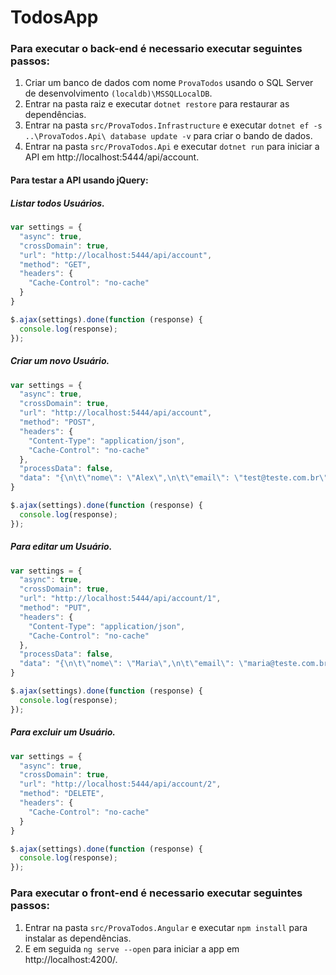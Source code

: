 # TodosApp

### Para executar o back-end é necessario executar seguintes passos:

1. Criar um banco de dados com nome `ProvaTodos` usando o SQL Server de desenvolvimento `(localdb)\MSSQLLocalDB`.
2. Entrar na pasta raiz e executar `dotnet restore` para restaurar as dependências.
3. Entrar na pasta `src/ProvaTodos.Infrastructure` e executar `dotnet ef -s ..\ProvaTodos.Api\ database update -v` para criar o bando de dados.
4. Entrar na pasta `src/ProvaTodos.Api` e executar `dotnet run` para iniciar a API em http://localhost:5444/api/account.

#### Para testar a API usando jQuery:
##### Listar todos Usuários.
```javascript
var settings = {
  "async": true,
  "crossDomain": true,
  "url": "http://localhost:5444/api/account",
  "method": "GET",
  "headers": {
    "Cache-Control": "no-cache"
  }
}

$.ajax(settings).done(function (response) {
  console.log(response);
});
```

##### Criar um novo Usuário.
```javascript
var settings = {
  "async": true,
  "crossDomain": true,
  "url": "http://localhost:5444/api/account",
  "method": "POST",
  "headers": {
    "Content-Type": "application/json",
    "Cache-Control": "no-cache"
  },
  "processData": false,
  "data": "{\n\t\"nome\": \"Alex\",\n\t\"email\": \"test@teste.com.br\",\n\t\"login\": \"testelogin\",\n\t\"senha\": \"12345\"\n}"
}

$.ajax(settings).done(function (response) {
  console.log(response);
});
```


##### Para editar um Usuário.
```javascript
var settings = {
  "async": true,
  "crossDomain": true,
  "url": "http://localhost:5444/api/account/1",
  "method": "PUT",
  "headers": {
    "Content-Type": "application/json",
    "Cache-Control": "no-cache"
  },
  "processData": false,
  "data": "{\n\t\"nome\": \"Maria\",\n\t\"email\": \"maria@teste.com.br\",\n\t\"login\": \"Maria\",\n\t\"senha\": \"12345\"\n}"
}

$.ajax(settings).done(function (response) {
  console.log(response);
});
```

##### Para excluir um Usuário.
```javascript
var settings = {
  "async": true,
  "crossDomain": true,
  "url": "http://localhost:5444/api/account/2",
  "method": "DELETE",
  "headers": {
    "Cache-Control": "no-cache"
  }
}

$.ajax(settings).done(function (response) {
  console.log(response);
});
```





### Para executar o front-end é necessario executar seguintes passos:

1. Entrar na pasta `src/ProvaTodos.Angular` e executar `npm install` para instalar as dependências.
2. E em seguida `ng serve --open` para iniciar a app em http://localhost:4200/.


